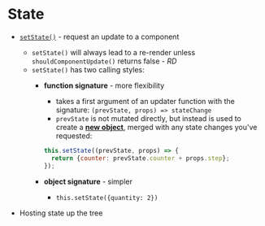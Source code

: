 # State
- [`setState()`](https://facebook.github.io/react/docs/react-component.html#setstate) - request an update to a component
  - `setState()` will always lead to a re-render unless `shouldComponentUpdate()` returns false - _RD_
  - `setState()` has two calling styles:
    - **function signature** - more flexibility
      - takes a first argument of an updater function with the signature: `(prevState, props) => stateChange`
      - `prevState` is not mutated directly, but instead is used to create a [**new object**](https://www.youtube.com/watch?v=cYsGPgATGv4), merged with any state changes you've requested:

      ```Javascript
      this.setState((prevState, props) => {
        return {counter: prevState.counter + props.step};
      });
      ```
    - **object signature** - simpler
      - `this.setState({quantity: 2})`

- Hosting state up the tree
